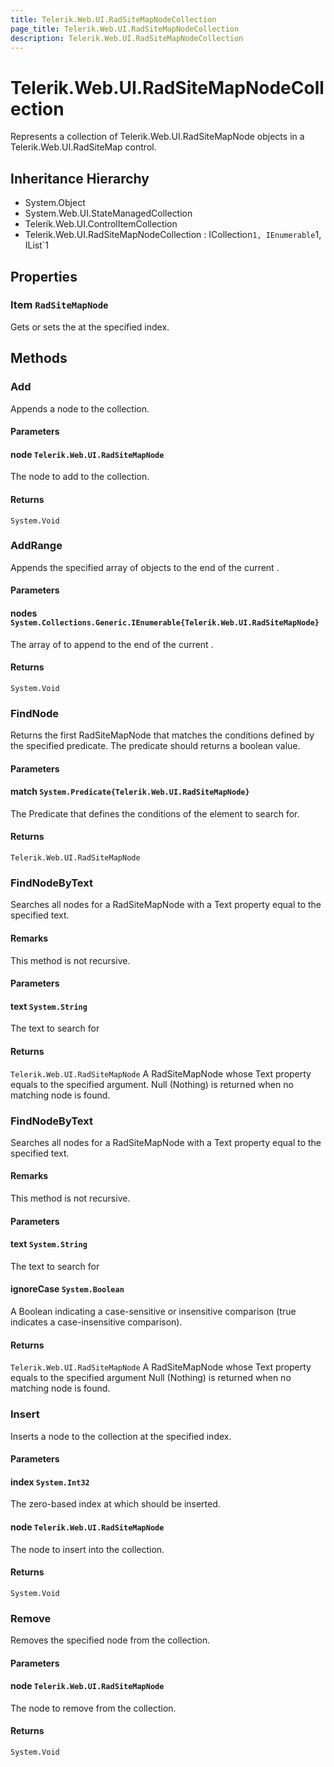 ```yaml
---
title: Telerik.Web.UI.RadSiteMapNodeCollection
page_title: Telerik.Web.UI.RadSiteMapNodeCollection
description: Telerik.Web.UI.RadSiteMapNodeCollection
---
```


# Telerik.Web.UI.RadSiteMapNodeCollection

Represents a collection of Telerik.Web.UI.RadSiteMapNode objects in a Telerik.Web.UI.RadSiteMap control.

## Inheritance Hierarchy

* System.Object
* System.Web.UI.StateManagedCollection
* Telerik.Web.UI.ControlItemCollection
* Telerik.Web.UI.RadSiteMapNodeCollection : ICollection`1, IEnumerable`1, IList`1

## Properties

###  Item `RadSiteMapNode`

Gets or sets the  at the specified index.

## Methods

###  Add

Appends a node to the collection.

#### Parameters

#### node `Telerik.Web.UI.RadSiteMapNode`

The node to add to the collection.

#### Returns

`System.Void` 

###  AddRange

Appends the specified array of  objects to the end of the 
            current .

#### Parameters

#### nodes `System.Collections.Generic.IEnumerable{Telerik.Web.UI.RadSiteMapNode}`

The array of  to append to the end of the current 
            	.

#### Returns

`System.Void` 

###  FindNode

Returns  the first RadSiteMapNode 
            that matches the conditions defined by the specified predicate.
            The predicate should returns a boolean value.

#### Parameters

#### match `System.Predicate{Telerik.Web.UI.RadSiteMapNode}`

The Predicate <RadSiteMapNode> that defines the conditions of the element to search for.

#### Returns

`Telerik.Web.UI.RadSiteMapNode` 

###  FindNodeByText

Searches all nodes for a RadSiteMapNode with a Text property
            equal to the specified text.

#### Remarks
This method is not recursive.

#### Parameters

#### text `System.String`

The text to search for

#### Returns

`Telerik.Web.UI.RadSiteMapNode` A RadSiteMapNode whose Text property equals to the specified argument.
            Null (Nothing) is returned when no matching node is found.

###  FindNodeByText

Searches all nodes for a RadSiteMapNode with a Text property
            equal to the specified text.

#### Remarks
This method is not recursive.

#### Parameters

#### text `System.String`

The text to search for

#### ignoreCase `System.Boolean`

A Boolean indicating a case-sensitive or insensitive comparison (true indicates a case-insensitive comparison).

#### Returns

`Telerik.Web.UI.RadSiteMapNode` A RadSiteMapNode whose Text property equals to the specified argument
             Null (Nothing) is returned when no matching node is found.

###  Insert

Inserts a node to the collection at the specified index.

#### Parameters

#### index `System.Int32`

The zero-based index at which  should be inserted.

#### node `Telerik.Web.UI.RadSiteMapNode`

The node to insert into the collection.

#### Returns

`System.Void` 

###  Remove

Removes the specified node from the collection.

#### Parameters

#### node `Telerik.Web.UI.RadSiteMapNode`

The node to remove from the collection.

#### Returns

`System.Void` 

